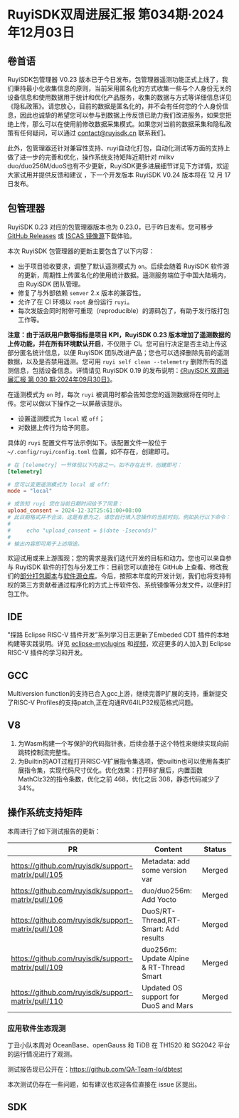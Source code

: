 # RuyiSDK双周进展汇报  第034期·2024年12月03日

## 卷首语
RuyiSDK包管理器 V0.23 版本已于今日发布。包管理器遥测功能正式上线了，我们秉持最小化收集信息的原则，当前采用匿名化的方式收集一些与个人身份无关的设备信息和使用数据用于统计和优化产品服务，收集的数据与方式等详细信息详见《隐私政策》。请您放心，目前的数据是匿名化的，并不会有任何您的个人身份信息，因此也诚挚的希望您可以参与到数据上传反馈已助力我们改进服务，如果您拒绝上传，那么可以在使用前修改数据采集模式。如果您对当前的数据采集和隐私政策有任何疑问，可以通过 [contact@ruyisdk.cn](https://docs.qq.com/doc/contact@ruyisdk.cn) 联系我们。

此外，包管理器还针对兼容性支持、ruyi自动化打包，自动化测试等方面的支持上做了进一步的完善和优化，操作系统支持矩阵近期针对 milkv duo/duo256M/duoS也有不少更新，RuyiSDK更多进展细节详见下方详情，欢迎大家试用并提供反馈和建议 ，下一个开发版本 RuyiSDK V0.24 版本将在 12 月 17 日发布。

## 包管理器

RuyiSDK 0.23 对应的包管理器版本也为 0.23.0，已于昨日发布。您可移步
[GitHub Releases][ruyi-0.23.0-gh] 或 [ISCAS 镜像源][ruyi-0.23.0-iscas]下载体验。

[ruyi-0.23.0-gh]: https://github.com/ruyisdk/ruyi/releases/tag/0.23.0
[ruyi-0.23.0-iscas]: https://mirror.iscas.ac.cn/ruyisdk/ruyi/releases/0.23.0/

本次 RuyiSDK 包管理器的更新主要包含了以下内容：

* 出于项目验收要求，调整了默认遥测模式为 `on`。后续会随着 RuyiSDK 软件源的更新，周期性上传匿名化的使用统计数据。遥测服务端位于中国大陆境内，由 RuyiSDK 团队管理。
* 修复了与外部依赖 `semver` 2.x 版本的兼容性。
* 允许了在 CI 环境以 `root` 身份运行 `ruyi`。
* 每次发版会同时附带可重现（reproducible）的源码包了，有助于发行版打包工作等。

**注意：**由于活跃用户数等指标是项目 KPI，RuyiSDK 0.23
版本增加了遥测数据的上传功能，并**在所有环境默认开启**，不仅限于
CI。您可自行决定是否主动上传这部分匿名统计信息，以便
RuyiSDK 团队改进产品；您也可以选择删除先前的遥测数据，以及是否禁用遥测。您可用
`ruyi self clean --telemetry` 删除所有的遥测信息，包括设备信息。详情请见 RuyiSDK 0.19
的发布说明：[《RuyiSDK 双周进展汇报 第 030 期·2024年09月30日》][ruyisdk-biweekly-30]。

在遥测模式为 `on` 时，每次 `ruyi` 被调用时都会告知您您的遥测数据将在何时上传。您可以做以下操作之一以屏蔽该提示。

* 设置遥测模式为 `local` 或 `off`；
* 对数据上传行为给予同意。

具体的 `ruyi` 配置文件写法示例如下。该配置文件一般位于 `~/.config/ruyi/config.toml`
位置，如不存在，创建即可。

```toml
# 在 [telemetry] 一节体现以下内容之一。如不存在此节，创建即可：
[telemetry]

# 您可以变更遥测模式为 local 或 off:
mode = "local"

# 或告知 ruyi 您在当前日期时间给予了同意：
upload_consent = 2024-12-32T25:61:00+08:00
# 此日期格式并不合法，这是有意为之，请您自行填入您操作的当前时刻。例如执行以下命令：
#
#     echo "upload_consent = $(date -Iseconds)"
#
# 输出内容即可用于上述用途。
```

[ruyisdk-biweekly-30]: ./20240930-ruyisdk-biweekly-30.md

欢迎试用或来上游围观；您的需求是我们迭代开发的目标和动力。您也可以亲自参与
RuyiSDK 软件的打包与分发工作：目前您可以直接在 GitHub 上查看、修改我们的[部分打包脚本](https://github.com/ruyisdk/ruyici)与[软件源仓库](https://github.com/ruyisdk/packages-index)。今后，按照本年度的开发计划，我们也将支持有权的第三方贡献者通过程序化的方式上传软件包、系统镜像等分发文件，以便利打包工作。

## IDE
"探路 Eclipse RISC-V 插件开发”系列学习日志更新了Embeded CDT 插件的本地构建等实践说明。详见  [eclipse-myplugins](https://github.com/xijing21/eclipse-myplugins)  和[视频](https://space.bilibili.com/405461644)，欢迎更多的人加入到 Eclipse RISC-V 插件的学习和开发。

## GCC
Multiversion function的支持已合入gcc上游，继续完善P扩展的支持，重新提交了RISC-V Profiles的支持patch,正在沟通RV64ILP32规范格式问题。

## V8
1. 为Wasm构建一个写保护的代码指针表，后续会基于这个特性来继续实现向前跳转控制流完整性。
2. 为Builtin的AOT过程打开RISC-V扩展指令集选项，使builtin也可以使用各类扩展指令集，实现代码尺寸优化。优化效果：打开B扩展后，内置函数MathClz32的指令条数，优化之前 468，优化之后 308，静态代码减少了34%。

## 操作系统支持矩阵

本周进行了如下测试报告的更新：

| PR                                                 | Content                                                  | Status             |
| -------------------------------------------------- | -------------------------------------------------------- | ------------------ |
| https://github.com/ruyisdk/support-matrix/pull/105 | Metadata: add some version var                           | Merged             |
| https://github.com/ruyisdk/support-matrix/pull/106 | duo/duo256m: Add Yocto                                   | Merged             |
| https://github.com/ruyisdk/support-matrix/pull/108 | DuoS/RT-Thread,RT-Smart: Add results                     | Merged             |
| https://github.com/ruyisdk/support-matrix/pull/109 | duo256m: Update Alpine & RT-Thread Smart                 | Merged             |
| https://github.com/ruyisdk/support-matrix/pull/110 | Updated OS support for DuoS and Mars                     | Merged             |

### 应用软件生态观测

丁丑小队本周对 OceanBase、openGauss 和 TiDB 在 TH1520 和 SG2042 平台的运行情况进行了观测。

测试报告现已公开在：https://github.com/QA-Team-lo/dbtest

本次测试仍存在一些问题，如有建议也欢迎各位直接在 issue 区提出。

## SDK
